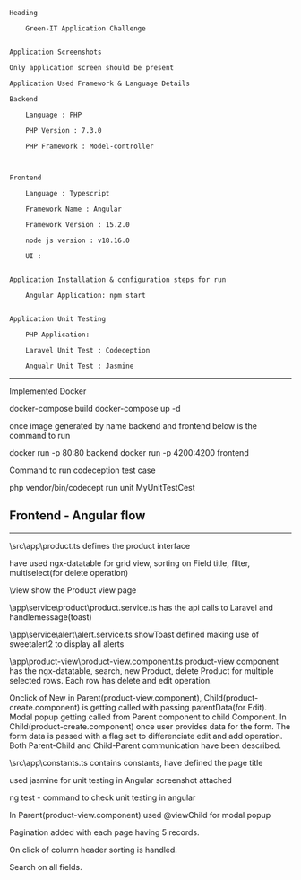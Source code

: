     Heading 

        Green-IT Application Challenge


    Application Screenshots

    Only application screen should be present    

    Application Used Framework & Language Details

    Backend

        Language : PHP

        PHP Version : 7.3.0

        PHP Framework : Model-controller

 

    Frontend

        Language : Typescript

        Framework Name : Angular 

        Framework Version : 15.2.0

        node js version : v18.16.0

        UI : 


    Application Installation & configuration steps for run

        Angular Application: npm start


    Application Unit Testing

        PHP Application:

        Laravel Unit Test : Codeception 

        Angualr Unit Test : Jasmine 

----------------------------------------------------------------------

Implemented Docker 

docker-compose build
docker-compose up -d

once image generated by name backend and frontend below is the command to run 

docker run -p 80:80 backend 
docker run -p 4200:4200 frontend 

Command to run codeception test case 

php vendor/bin/codecept run unit MyUnitTestCest

## Frontend - Angular flow
------------------
\src\app\product.ts defines the product interface 

have used ngx-datatable for grid view, sorting on Field title, filter, multiselect(for delete operation)

\view show the Product view page 

\app\service\product\product.service.ts has the api calls to Laravel and handlemessage(toast) 

\app\service\alert\alert.service.ts showToast defined making use of sweetalert2 to display all alerts

\app\product-view\product-view.component.ts product-view component has the ngx-datatable, search, new Product, delete Product for multiple selected rows. Each row has delete and edit operation. 

Onclick of New in Parent(product-view.component), Child(product-create.component) is getting called with passing parentData(for Edit). Modal popup getting called from Parent component to child Component.
In Child(product-create.component) once user provides data for the form. The form data is passed with a flag set to differenciate edit and add operation. 
Both Parent-Child and Child-Parent communication have been described. 

\src\app\constants.ts
contains constants, have defined the page title 

used jasmine for unit testing in Angular screenshot attached

ng test - command to check unit testing in angular

In Parent(product-view.component) used @viewChild for modal popup

Pagination added with each page having 5 records. 

On click of column header sorting is handled.

Search on all fields.